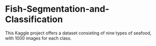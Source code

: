 # Fish-Segmentation-and-Classification
This Kaggle project offers a dataset consisting of nine types of seafood, with 1000 images for each class.
